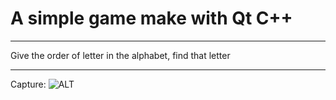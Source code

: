 # A simple game make with Qt C++
<hr>
Give the order of letter in the alphabet, find that letter
<hr>

Capture:
![ALT](https://github.com/HungNguyen81/simpleQt_game/blob/master/cap2.png?raw=true)
